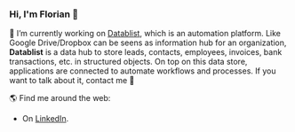 ### Hi, I'm Florian 👋

🔭 I’m currently working on <a href="https://www.datablist.com/">Datablist</a>, which is an automation platform. Like Google Drive/Dropbox can be seens as information hub for an organization, **Datablist** is a data hub to store leads, contacts, employees, invoices, bank transactions, etc. in structured objects. On top on this data store, applications are connected to automate workflows and processes. If you want to talk about it, contact me 🤝

🌎 Find me around the web:
- On <a href="https://www.linkedin.com/in/florianpoullin/">LinkedIn</a>.


<!--
**floriandiud/floriandiud** is a ✨ _special_ ✨ repository because its `README.md` (this file) appears on your GitHub profile.

Here are some ideas to get you started:

- 🔭 I’m currently working on ...
- 🌱 I’m currently learning ...
- 👯 I’m looking to collaborate on ...
- 🤔 I’m looking for help with ...
- 💬 Ask me about ...
- 📫 How to reach me: ...
- 😄 Pronouns: ...
- ⚡ Fun fact: ...
-->
